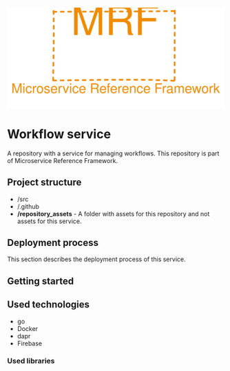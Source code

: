 <p align="center">
    <img src="./repository_assets/mrf_logo.svg" alt="Microservice Reference Framework logo" />
</p>

# Workflow service
A repository with a service for managing workflows. This repository is part of Microservice Reference Framework.

## Project structure
- /src
- /.github
- **/repository_assets** - A folder with assets for this repository and not assets for this service.

## Deployment process
This section describes the deployment process of this service.

## Getting started

## Used technologies
- go
- Docker
- dapr
- Firebase

### Used libraries
